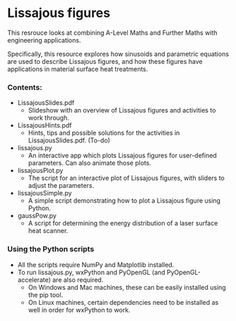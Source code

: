 # Lissajous figures

This resrouce looks at combining A-Level Maths and Further Maths with engineering applications.

Specifically, this resource explores how sinusoids and parametric equations are used to describe Lissajous figures, and how these figures have applications in material surface heat treatments.

### Contents:
- LissajousSlides.pdf
    - Slideshow with an overview of Lissajous figures and activities to work through.
- LissajousHints.pdf
    - Hints, tips and possible solutions for the activities in LissajousSlides.pdf. (To-do)
- lissajous.py
    - An interactive app which plots Lissajous figures for user-defined parameters. Can also animate those plots.
- lissajousPlot.py
    - The script for an interactive plot of Lissajous figures, with sliders to adjust the parameters.
- lissajousSimple.py
    - A simple script demonstrating how to plot a Lissajous figure using Python.
- gaussPow.py
    - A script for determining the energy distribution of a laser surface heat scanner.

### Using the Python scripts

- All the scripts require NumPy and Matplotlib installed.
- To run lissajous.py, wxPython and PyOpenGL (and PyOpenGL-accelerate) are also required.
    - On Windows and Mac machines, these can be easily installed using the pip tool.
    - On Linux machines, certain dependencies need to be installed as well in order for wxPython to work.
